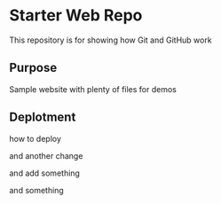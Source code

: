 # Starter Web Repo

This repository is for showing how Git and GitHub work

## Purpose

Sample website with plenty of files for demos

## Deplotment

how to deploy

and another change

and add something

and something

